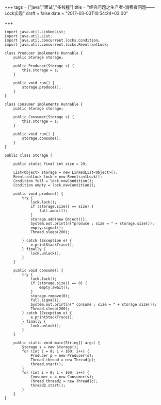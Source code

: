+++
tags = ["java","面试","多线程"]
title = "经典问题之生产者-消费者问题——Lock实现"
draft = false
date = "2017-03-03T10:54:24+02:00"

+++





	import java.util.LinkedList;
	import java.util.List;
	import java.util.concurrent.locks.Condition;
	import java.util.concurrent.locks.ReentrantLock;
	
	class Producer implements Runnable {
	    public Storage storage;
	
	    public Producer(Storage s) {
	        this.storage = s;
	    }
	
	    public void run() {
	        storage.produce();
	    }
	}
	
	class Consumer implements Runnable {
	    public Storage storage;
	
	    public Consumer(Storage s) {
	        this.storage = s;
	    }
	
	    public void run() {
	        storage.consume();
	    }
	}
	
	public class Storage {
	
	    public static final int size = 20;
	
	    List<Object> storage = new LinkedList<Object>();
	    ReentrantLock lock = new ReentrantLock();
	    Condition full = lock.newCondition();
	    Condition empty = lock.newCondition();
	
	    public void produce() {
	        try {
	            lock.lock();
	            if (storage.size() == size) {
	                full.await();
	            }
	            storage.add(new Object());
	            System.out.println("produce ; size = " + storage.size());
	            empty.signal();
	            Thread.sleep(200);
	
	        } catch (Exception e) {
	            e.printStackTrace();
	        } finally {
	            lock.unlock();
	        }
	    }
	
	    public void consume() {
	        try {
	            lock.lock();
	            if (storage.size() == 0) {
	                empty.await();
	            }
	            storage.remove(0);
	            full.signal();
	            System.out.println(" consume ; size = " + storage.size());
	            Thread.sleep(200);
	        } catch (Exception e) {
	            e.printStackTrace();
	        } finally {
	            lock.unlock();
	        }
	    }
	
	    public static void main(String[] args) {
	        Storage s = new Storage();
	        for (int i = 0; i < 100; i++) {
	            Producer p = new Producer(s);
	            Thread thread = new Thread(p);
	            thread.start();
	        }
	        for (int i = 0; i < 100; i++) {
	            Consumer c = new Consumer(s);
	            Thread thread2 = new Thread(c);
	            thread2.start();
	        }
	    }
	}